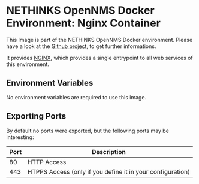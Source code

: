 # NETHINKS OpenNMS Docker Environment: Nginx Container

This Image is part of the NETHINKS OpenNMS Docker environment. Please have a look at the [Github project](https://github.com/NETHINKS/opennms-docker-env), to get further informations.

It provides [NGINX](https://nginx.org/en "NGINX Website"), which provides a single entrypoint to all web services of this environment.

## Environment Variables
No environment variables are required to use this image.

## Exporting Ports
By default no ports were exported, but the following ports may be interesting:

| Port | Description                                                 |
|------|------------------------------------------------------------ |
| 80   | HTTP Access                                                 |
| 443  | HTPPS Access (only if you define it in your configuration)  |

